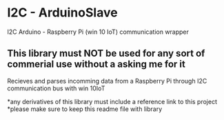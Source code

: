 # I2C - ArduinoSlave
I2C Arduino - Raspberry Pi (win 10 IoT) communication wrapper
## This library must NOT be used for any sort of commerial use without a asking me for it
Recieves and parses incomming data from a Raspberry Pi through I2C communication bus with win 10IoT

*any derivatives of this library must include a reference link to this project
*please make sure to keep this readme file with library
